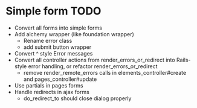 # Simple form TODO

* Convert all forms into simple forms
* Add alchemy wrapper (like foundation wrapper)
  * Rename error class
  * add submit button wrapper
* Convert ^ style Error messages
* Convert all controller actions from render_errors_or_redirect into Rails-style error handling, or refactor render_errors_or_redirect
  * remove render_remote_errors calls in elements_controller#create and pages_controller#update
* Use partials in pages forms
* Handle redirects in ajax forms
  * do_redirect_to should close dialog properly
